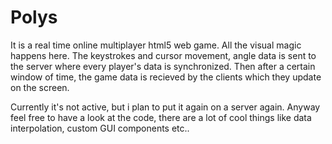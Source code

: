 # Polys

It is a real time online multiplayer html5 web game.
All the visual magic happens here.
The keystrokes and cursor movement, angle data is sent to the server where every player's data is synchronized.
Then after a certain window of time, the game data is recieved by the clients which they update on the screen.

Currently it's not active, but i plan to put it again on a server again. Anyway feel free to have a look at the code, there are a lot of cool things like data interpolation, custom GUI components etc..
